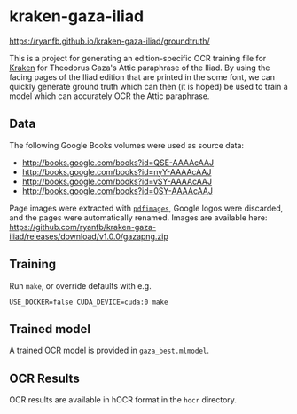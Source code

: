 # kraken-gaza-iliad

<https://ryanfb.github.io/kraken-gaza-iliad/groundtruth/>

This is a project for generating an edition-specific OCR training file for [Kraken](http://kraken.re/) for Theodorus Gaza's Attic paraphrase of the Iliad. By using the facing pages of the Iliad edition that are printed in the some font, we can quickly generate ground truth which can then (it is hoped) be used to train a model which can accurately OCR the Attic paraphrase.

## Data

The following Google Books volumes were used as source data:

* <http://books.google.com/books?id=QSE-AAAAcAAJ>
* <http://books.google.com/books?id=nyY-AAAAcAAJ>
* <http://books.google.com/books?id=vSY-AAAAcAAJ>
* <http://books.google.com/books?id=0SY-AAAAcAAJ>

Page images were extracted with [`pdfimages`](https://en.wikipedia.org/wiki/Pdfimages), Google logos were discarded, and the pages were automatically renamed. Images are available here: <https://github.com/ryanfb/kraken-gaza-iliad/releases/download/v1.0.0/gazapng.zip>

## Training

Run `make`, or override defaults with e.g.

    USE_DOCKER=false CUDA_DEVICE=cuda:0 make

## Trained model

A trained OCR model is provided in `gaza_best.mlmodel`.

## OCR Results

OCR results are available in hOCR format in the `hocr` directory.
